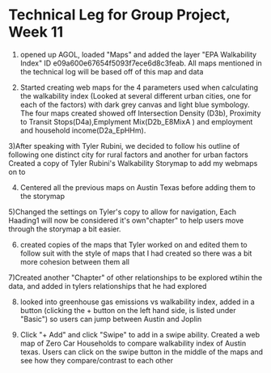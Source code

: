 
# Technical Leg for Group Project, Week 11


1) opened up AGOL, loaded "Maps" and added the layer "EPA Walkability Index" ID e09a600e67654f5093f7ece6d8c3feab.  All maps mentioned in the technical log will be based off of this map and data
   
2) Started creating web maps for the 4 parameters used when calculating the walkability index (Looked at several different urban cities, one for each of the factors) with dark grey canvas and light blue symbology.  The four maps created showed off Intersection Density (D3b),  Proximity to Transit Stops(D4a),Emplyment Mix(D2b_E8MixA ) and  employment and household income(D2a_EpHHm).  

3)After speaking with Tyler Rubini, we decided to follow his outline of following one distinct city for rural factors and another for urban factors Created a copy of Tyler Rubini's Walkability Storymap to add my webmaps on to 

4) Centered all the previous maps on Austin Texas before adding them to the storymap

5)Changed the settings on Tyler's copy to allow for navigation, Each Haading1 will now be considered it's own"chapter" to help users move through the storymap a bit easier.

6) created copies of the maps that Tyler worked on and edited them to follow suit with the style of maps that I had created so there was a bit more cohesion between them all

7)Created another "Chapter" of other relationships to be explored wtihin the data, and added in tylers relationships that he had explored

8) looked into greenhouse gas emissions vs walkability index, added in a button (clicking the + button on the left hand side, is listed under "Basic") so users can jump between Austin and Joplin

9)  Click "+ Add" and click "Swipe" to add in a swipe ability.  Created a web map of Zero Car Households to compare walkability index of Austin texas.  Users can click on the swipe button in the middle of the maps and see how they compare/contrast to each other
   

